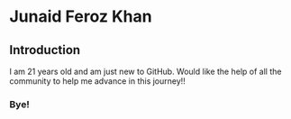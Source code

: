 # Junaid Feroz Khan
## Introduction
  I am 21 years old and am just new to GitHub. Would like the help of all the community to help me advance in this journey!!
### Bye!
